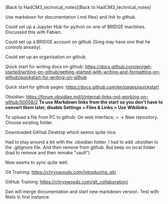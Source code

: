 [Back to HadCM3_technical_notes](Back to HadCM3_technical_notes)

Use markdown for documentation (.md files) and link to github.

Could set up a Jupyter Hub for python on one of BRIDGE machines.  Discussed this with Fabien.

Could set up a BRIDGE account on github (Greg may have one that he controls already).

Could set up an organisation on github.

Quick start for writing docs on github: https://docs.github.com/en/get-started/writing-on-github/getting-started-with-writing-and-formatting-on-github/quickstart-for-writing-on-github 

Quick start for github pages: https://docs.github.com/en/pages/quickstart

Obsidian: 
https://forum.obsidian.md/t/internal-links-not-working-on-github/50058/2
**To use Markdown links from the start so you don’t have to convert them later, disable Settings > Files & Links > Use Wikilinks.**

To upload a file from PC to github:
On web interface, + -> New repository.  Choose existing folder.

Downloaded GitHub Desktop which seems quite nice.

Had to play around a bit with the .obsidian folder.  I had to add .obsidian to the .gitignore file.  And then remove from github.  But keep on local folder (had to remove and then remake "vault")

Now seems to sync quite well.

Git Training:
https://chryswoods.com/introducing_git/

GitHub Training:
https://chryswoods.com/git_collaboration/

Dan will merge documentation and start new markdown version.  Test with Niels in first instance.

